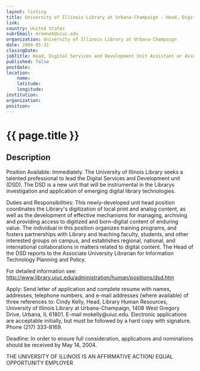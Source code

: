 ```yaml
---
layout: listing
title: University of Illinois Library at Urbana-Champaign - Head, Digital Services and Development Unit Assistant or Associate Professor of Library Administration
link:
country: United States
subrEmail: mremnek@uiuc.edu
organization: University of Illinois Library at Urbana-Champaign 
date: 2004-05-31
closingDate: 
jobTitle: Head, Digital Services and Development Unit Assistant or Associate Professor of Library Administration
published: false
postdate:
location:
	name: 
	latitude: 
	longitude: 
institution: 
organization: 
position: 
--- 
```



# {{ page.title }}

## Description



<p>Position Available: Immediately. The University of Illinois Library seeks a talented professional to lead the Digital Services and Development unit (DSD).  The DSD is a new unit that will be instrumental in the Librarys investigation and application of emerging digital library technologies.</p>

<p>Duties and Responsibilities: This newly-developed unit head position coordinates the Library's digitization of local print and analog content, as well as the development of effective mechanisms for managing, archiving and providing access to digitized and born-digital content of enduring value.  The individual in this position organizes training programs, and fosters partnerships with Library and teaching faculty, students, and other interested groups on campus, and establishes regional, national, and international collaborations in matters related to digital content.  The Head of the DSD reports to the Associate University Librarian for Information Technology Planning and Policy.</p>

<p>For detailed information see: <a href="http://www.library.uiuc.edu/administration/human/positions/dsd.htm">http://www.library.uiuc.edu/administration/human/positions/dsd.htm</a></p>

<p>Apply:  Send letter of application and complete resume with names, addresses, telephone numbers, and e-mail addresses (where available) of three references to:  Cindy Kelly, Head, Library Human Resources, University of Illinois Library at Urbana-Champaign, 1408 West Gregory Drive, Urbana, IL 61801.  E-mail <mailto:mokelly@uiuc.edu>mokelly@uiuc.edu.  Electronic applications are acceptable initially, but must be followed by a hard copy with signature.  Phone (217) 333-8169.</p>

<p>Deadline:  In order to ensure full consideration, applications and nominations should be received by May 14, 2004.</p>

<p>THE UNIVERSITY OF ILLINOIS IS AN AFFIRMATIVE ACTION/ EQUAL OPPORTUNITY EMPLOYER</p>
